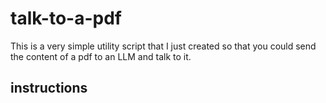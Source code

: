 # talk-to-a-pdf

This is a very simple utility script that I just created so that you could send the content of a pdf to an LLM and talk to it.

## instructions
